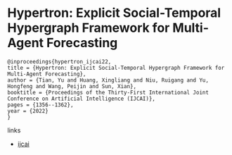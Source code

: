 # Hypertron: Explicit Social-Temporal Hypergraph Framework for Multi-Agent Forecasting

```
@inproceedings{hypertron_ijcai22,
title = {Hypertron: Explicit Social-Temporal Hypergraph Framework for Multi-Agent Forecasting},
author = {Tian, Yu and Huang, Xingliang and Niu, Ruigang and Yu, Hongfeng and Wang, Peijin and Sun, Xian},
booktitle = {Proceedings of the Thirty-First International Joint Conference on Artificial Intelligence (IJCAI)},
pages = {1356--1362},
year = {2022}
}
```

links
- [ijcai](https://www.ijcai.org/Proceedings/2022/189)
